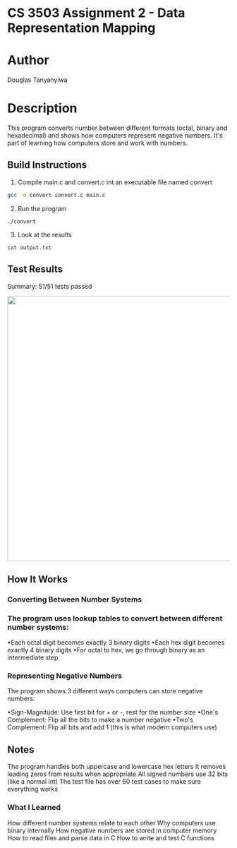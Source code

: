 # CS 3503 Assignment 2 - Data Representation Mapping


# Author
Douglas Tanyanyiwa


# Description 
This program converts number between different formats (octal, binary and hexadecimal) and shows how computers represent negative numbers. It's part of learning how computers store and work with numbers.

## Build Instructions
1. Compile main.c and convert.c int an executable file named convert
```sh
gcc -o convert convert.c main.c 
```
2. Run the program
```
./convert
```
3. Look at the results
```
cat output.txt
```

## Test Results
Summary: 51/51 tests passed

<img src="images/testcases.png" width="600" height="600"/>


## How It Works
### Converting Between Number Systems
### The program uses lookup tables to convert between different number systems:

•Each octal digit becomes exactly 3 binary digits
•Each hex digit becomes exactly 4 binary digits
•For octal to hex, we go through binary as an intermediate step

### Representing Negative Numbers
The program shows 3 different ways computers can store negative numbers:

•Sign-Magnitude: Use first bit for + or -, rest for the number size
•One's Complement: Flip all the bits to make a number negative
•Two's Complement: Flip all bits and add 1 (this is what modern computers use)


## Notes

The program handles both uppercase and lowercase hex letters
It removes leading zeros from results when appropriate
All signed numbers use 32 bits (like a normal int)
The test file has over 60 test cases to make sure everything works

### What I Learned

How different number systems relate to each other
Why computers use binary internally
How negative numbers are stored in computer memory
How to read files and parse data in C
How to write and test C functions

